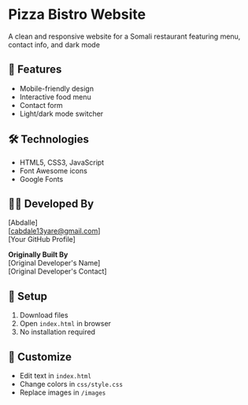 # Pizza Bistro Website

A clean and responsive website for a Somali restaurant featuring menu, contact info, and dark mode

## 📌 Features
- Mobile-friendly design
- Interactive food menu
- Contact form
- Light/dark mode switcher

## 🛠️ Technologies
- HTML5, CSS3, JavaScript
- Font Awesome icons
- Google Fonts

## 👨‍💻 Developed By
[Abdalle]  
[cabdale13yare@gmail.com]  
[Your GitHub Profile]  

**Originally Built By**  
[Original Developer's Name]  
[Original Developer's Contact]  

## 🚀 Setup
1. Download files
2. Open `index.html` in browser
3. No installation required

## 📝 Customize
- Edit text in `index.html`
- Change colors in `css/style.css`
- Replace images in `/images`